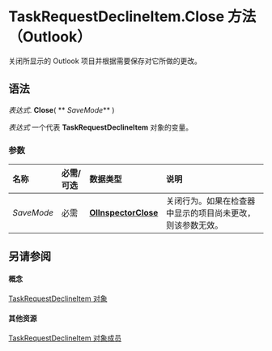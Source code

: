 
# TaskRequestDeclineItem.Close 方法 （Outlook）

关闭所显示的 Outlook 项目并根据需要保存对它所做的更改。


## 语法

 _表达式_. **Close**( ** _SaveMode_** )

 _表达式_ 一个代表 **TaskRequestDeclineItem** 对象的变量。


### 参数



|**名称**|**必需/可选**|**数据类型**|**说明**|
|:-----|:-----|:-----|:-----|
| _SaveMode_|必需|**[OlInspectorClose](96df6281-7281-dae3-c088-74e512b381c8.md)**|关闭行为。如果在检查器中显示的项目尚未更改，则该参数无效。|

## 另请参阅


#### 概念


[TaskRequestDeclineItem 对象](e842c7c0-7943-9219-329b-30b892ab99b0.md)
#### 其他资源


[TaskRequestDeclineItem 对象成员](3de31d0d-2444-876c-5d4d-1192851301af.md)
